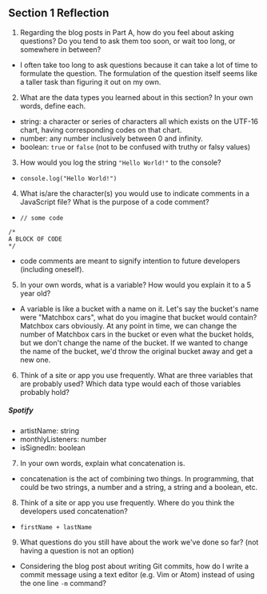 ## Section 1 Reflection

1. Regarding the blog posts in Part A, how do you feel about asking questions? Do you tend to ask them too soon, or wait too long, or somewhere in between?
- I often take too long to ask questions because it can take a lot of time to formulate the question. The formulation of the question itself seems like a taller task than figuring it out on my own.

2. What are the data types you learned about in this section? In your own words, define each.
- string: a character or series of characters all which exists on the UTF-16 chart, having corresponding codes on that chart.
- number: any number inclusively between 0 and infinity.
- boolean: `true` or `false` (not to be confused with truthy or falsy values)

3. How would you log the string `"Hello World!"` to the console?
- `console.log("Hello World!")`
4. What is/are the character(s) you would use to indicate comments in a JavaScript file? What is the purpose of a code comment?
- `// some code`

```
/*
A BLOCK OF CODE
*/
```
- code comments are meant to signify intention to future developers (including oneself).

5. In your own words, what is a variable? How would you explain it to a 5 year old?
- A variable is like a bucket with a name on it. Let's say the bucket's name were "Matchbox cars", what do you imagine that bucket would contain? Matchbox cars obviously. At any point in time, we can change the number of Matchbox cars in the bucket or even what the bucket holds, but we don't change the name of the bucket. If we wanted to change the name of the bucket, we'd throw the original bucket away and get a new one.

6. Think of a site or app you use frequently. What are three variables that are probably used? Which data type would each of those variables probably hold?
##### Spotify
- artistName: string
- monthlyListeners: number
- isSignedIn: boolean

7. In your own words, explain what concatenation is.
- concatenation is the act of combining two things. In programming, that could be two strings, a number and a string, a string and a boolean, etc.
8. Think of a site or app you use frequently. Where do you think the developers used concatenation?
- `firstName + lastName`
9. What questions do you still have about the work we've done so far? (not having a question is not an option)
- Considering the blog post about writing Git commits, how do I write a commit message using a text editor (e.g. Vim or Atom) instead of using the one line `-m` command?
